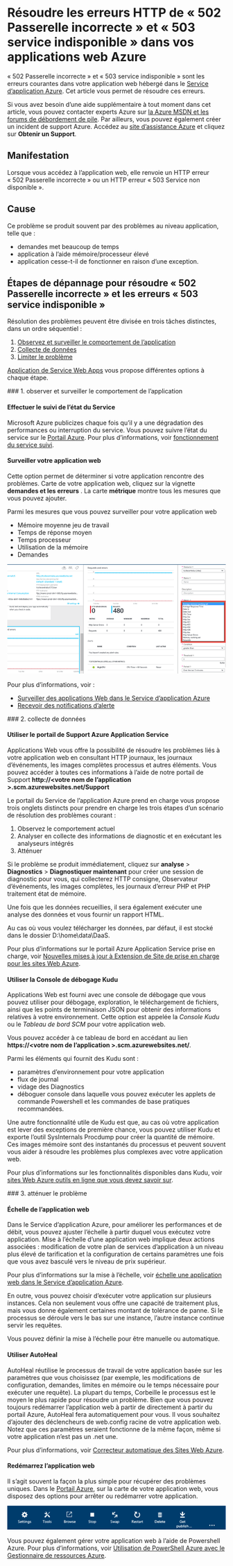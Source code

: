 <properties
    pageTitle="Résoudre 502 Passerelle incorrecte, 503 service indisponibles erreurs | Microsoft Azure"
    description="Résolution des problèmes 502 Passerelle incorrecte et 503 service indisponible les erreurs dans votre application web hébergé dans le Service d’application Azure."
    services="app-service\web"
    documentationCenter=""
    authors="cephalin"
    manager="wpickett"
    editor=""
    tags="top-support-issue"
    keywords="502 Passerelle incorrecte, 503 service indisponible, erreur 503, erreur 502"/>

<tags
    ms.service="app-service-web"
    ms.workload="web"
    ms.tgt_pltfrm="na"
    ms.devlang="na"
    ms.topic="article"
    ms.date="07/06/2016"
    ms.author="cephalin"/>

# <a name="troubleshoot-http-errors-of-502-bad-gateway-and-503-service-unavailable-in-your-azure-web-apps"></a>Résoudre les erreurs HTTP de « 502 Passerelle incorrecte » et « 503 service indisponible » dans vos applications web Azure

« 502 Passerelle incorrecte » et « 503 service indisponible » sont les erreurs courantes dans votre application web hébergé dans le [Service d’application Azure](http://go.microsoft.com/fwlink/?LinkId=529714). Cet article vous permet de résoudre ces erreurs.

Si vous avez besoin d’une aide supplémentaire à tout moment dans cet article, vous pouvez contacter experts Azure sur [la Azure MSDN et les forums de débordement de pile](https://azure.microsoft.com/support/forums/). Par ailleurs, vous pouvez également créer un incident de support Azure. Accédez au [site d’assistance Azure](https://azure.microsoft.com/support/options/) et cliquez sur **Obtenir un Support**.

## <a name="symptom"></a>Manifestation

Lorsque vous accédez à l’application web, elle renvoie un HTTP erreur « 502 Passerelle incorrecte » ou un HTTP erreur « 503 Service non disponible ».

## <a name="cause"></a>Cause

Ce problème se produit souvent par des problèmes au niveau application, telle que :

-   demandes met beaucoup de temps
-   application à l’aide mémoire/processeur élevé
-   application cesse-t-il de fonctionner en raison d’une exception.

## <a name="troubleshooting-steps-to-solve-502-bad-gateway-and-503-service-unavailable-errors"></a>Étapes de dépannage pour résoudre « 502 Passerelle incorrecte » et les erreurs « 503 service indisponible »

Résolution des problèmes peuvent être divisée en trois tâches distinctes, dans un ordre séquentiel :

1.  [Observez et surveiller le comportement de l’application](#observe)
2.  [Collecte de données](#collect)
3.  [Limiter le problème](#mitigate)

[Application de Service Web Apps](/services/app-service/web/) vous propose différentes options à chaque étape.

<a name="observe" />
### <a name="1-observe-and-monitor-application-behavior"></a>1. observer et surveiller le comportement de l’application

####    <a name="track-service-health"></a>Effectuer le suivi de l’état du Service

Microsoft Azure publicizes chaque fois qu’il y a une dégradation des performances ou interruption du service. Vous pouvez suivre l’état du service sur le [Portail Azure](https://portal.azure.com/). Pour plus d’informations, voir [fonctionnement du service suivi](../monitoring-and-diagnostics/insights-service-health.md).

####    <a name="monitor-your-web-app"></a>Surveiller votre application web

Cette option permet de déterminer si votre application rencontre des problèmes. Carte de votre application web, cliquez sur la vignette **demandes et les erreurs** . La carte **métrique** montre tous les mesures que vous pouvez ajouter.

Parmi les mesures que vous pouvez surveiller pour votre application web

-   Mémoire moyenne jeu de travail
-   Temps de réponse moyen
-   Temps processeur
-   Utilisation de la mémoire
-   Demandes

![contrôler l’application web vers la résolution des erreurs HTTP 502 Passerelle incorrecte et 503 service indisponible](./media/app-service-web-troubleshoot-HTTP-502-503/1-monitor-metrics.png)

Pour plus d’informations, voir :

-   [Surveiller des applications Web dans le Service d’application Azure](web-sites-monitor.md)
-   [Recevoir des notifications d’alerte](../monitoring-and-diagnostics/insights-receive-alert-notifications.md)

<a name="collect" />
### <a name="2-collect-data"></a>2. collecte de données

####    <a name="use-the-azure-app-service-support-portal"></a>Utiliser le portail de Support Azure Application Service

Applications Web vous offre la possibilité de résoudre les problèmes liés à votre application web en consultant HTTP journaux, les journaux d’événements, les images complètes processus et autres éléments. Vous pouvez accéder à toutes ces informations à l’aide de notre portail de Support **http://&lt;votre nom de l’application >.scm.azurewebsites.net/Support**

Le portail du Service de l’application Azure prend en charge vous propose trois onglets distincts pour prendre en charge les trois étapes d’un scénario de résolution des problèmes courant :

1.  Observez le comportement actuel
2.  Analyser en collecte des informations de diagnostic et en exécutant les analyseurs intégrés
3.  Atténuer

Si le problème se produit immédiatement, cliquez sur **analyse** > **Diagnostics** > **Diagnostiquer maintenant** pour créer une session de diagnostic pour vous, qui collecterez HTTP consigne, Observateur d’événements, les images complètes, les journaux d’erreur PHP et PHP traitement état de mémoire.

Une fois que les données recueillies, il sera également exécuter une analyse des données et vous fournir un rapport HTML.

Au cas où vous voulez télécharger les données, par défaut, il est stocké dans le dossier D:\home\data\DaaS.

Pour plus d’informations sur le portail Azure Application Service prise en charge, voir [Nouvelles mises à jour à Extension de Site de prise en charge pour les sites Web Azure](/blog/new-updates-to-support-site-extension-for-azure-websites).

####    <a name="use-the-kudu-debug-console"></a>Utiliser la Console de débogage Kudu

Applications Web est fourni avec une console de débogage que vous pouvez utiliser pour débogage, exploration, le téléchargement de fichiers, ainsi que les points de terminaison JSON pour obtenir des informations relatives à votre environnement. Cette option est appelée la _Console Kudu_ ou le _Tableau de bord SCM_ pour votre application web.

Vous pouvez accéder à ce tableau de bord en accédant au lien **https://&lt;votre nom de l’application >.scm.azurewebsites.net/**.

Parmi les éléments qui fournit des Kudu sont :

-   paramètres d’environnement pour votre application
-   flux de journal
-   vidage des Diagnostics
-   déboguer console dans laquelle vous pouvez exécuter les applets de commande Powershell et les commandes de base pratiques recommandées.


Une autre fonctionnalité utile de Kudu est que, au cas où votre application est lever des exceptions de première chance, vous pouvez utiliser Kudu et exporte l’outil SysInternals Procdump pour créer la quantité de mémoire. Ces images mémoire sont des instantanés du processus et peuvent souvent vous aider à résoudre les problèmes plus complexes avec votre application web.

Pour plus d’informations sur les fonctionnalités disponibles dans Kudu, voir [sites Web Azure outils en ligne que vous devez savoir sur](/blog/windows-azure-websites-online-tools-you-should-know-about/).

<a name="mitigate" />
### <a name="3-mitigate-the-issue"></a>3. atténuer le problème

####    <a name="scale-the-web-app"></a>Échelle de l’application web

Dans le Service d’application Azure, pour améliorer les performances et de débit, vous pouvez ajuster l’échelle à partir duquel vous exécutez votre application. Mise à l’échelle d’une application web implique deux actions associées : modification de votre plan de services d’application à un niveau plus élevé de tarification et la configuration de certains paramètres une fois que vous avez basculé vers le niveau de prix supérieur.

Pour plus d’informations sur la mise à l’échelle, voir [échelle une application web dans le Service d’application Azure](web-sites-scale.md).

En outre, vous pouvez choisir d’exécuter votre application sur plusieurs instances. Cela non seulement vous offre une capacité de traitement plus, mais vous donne également certaines montant de tolérance de panne. Si le processus se déroule vers le bas sur une instance, l’autre instance continue servir les requêtes.

Vous pouvez définir la mise à l’échelle pour être manuelle ou automatique.

####    <a name="use-autoheal"></a>Utiliser AutoHeal

AutoHeal réutilise le processus de travail de votre application basée sur les paramètres que vous choisissez (par exemple, les modifications de configuration, demandes, limites en mémoire ou le temps nécessaire pour exécuter une requête). La plupart du temps, Corbeille le processus est le moyen le plus rapide pour résoudre un problème. Bien que vous pouvez toujours redémarrer l’application web à partir de directement à partir du portail Azure, AutoHeal fera automatiquement pour vous. Il vous souhaitez d’ajouter des déclencheurs de web.config racine de votre application web. Notez que ces paramètres seraient fonctionne de la même façon, même si votre application n’est pas un .net une.

Pour plus d’informations, voir [Correcteur automatique des Sites Web Azure](/blog/auto-healing-windows-azure-web-sites/).


####    <a name="restart-the-web-app"></a>Redémarrez l’application web

Il s’agit souvent la façon la plus simple pour récupérer des problèmes uniques. Dans le [Portail Azure](https://portal.azure.com/), sur la carte de votre application web, vous disposez des options pour arrêter ou redémarrer votre application.

 ![Redémarrez l’application pour résoudre les erreurs HTTP 502 Passerelle incorrecte et 503 service indisponible](./media/app-service-web-troubleshoot-HTTP-502-503/2-restart.png)

Vous pouvez également gérer votre application web à l’aide de Powershell Azure. Pour plus d’informations, voir [Utilisation de PowerShell Azure avec le Gestionnaire de ressources Azure](../powershell-azure-resource-manager.md).
